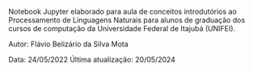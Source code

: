 Notebook Jupyter elaborado para aula de conceitos introdutórios ao Processamento de Linguagens Naturais para alunos de graduação dos cursos de computação da Universidade Federal de Itajubá (UNIFEI).

Autor: Flávio Belizário da Silva Mota

Data: 24/05/2022
Última atualização: 20/05/2024
